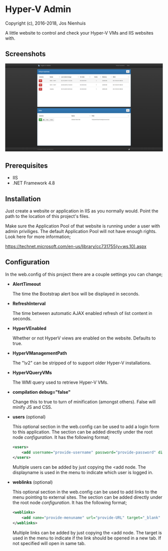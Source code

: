 Hyper-V Admin
================
Copyright (c), 2016-2018, Jos Nienhuis

A little website to control and check your Hyper-V VMs and IIS websites with.

Screenshots
------------
![Screenshot](https://raw.githubusercontent.com/joszz/HyperVAdmin/master/Content/Images/Screenshots/Home.jpg "Home")

Prerequisites
-------------
- IIS
- .NET Framework 4.8

Installation
------------
Just create a website or application in IIS as you normally would. Point the path to the location of this project's files.

Make sure the Application Pool of that website is running under a user with admin priviliges. The default Application Pool will not have enough rights. Look here for more information;

https://technet.microsoft.com/en-us/library/cc731755(v=ws.10).aspx

Configuration
-------------
In the web.config of this project there are a couple settings you can change;

- **AlertTimeout**

	The time the Bootstrap alert box will be displayed in seconds.

- **RefreshInterval**

	The time between automatic AJAX enabled refresh of list content in seconds.

- **HyperVEnabled**

	Whether or not HyperV views are enabled on the website. Defaults to true.

- **HyperVManagementPath**

	The "\v2" can be stripped of to support older Hyper-V installations.

- **HyperVQueryVMs**

	The WMI query used to retrieve Hyper-V VMs.

- **compilation debug="false"**

	Change this to true to turn of minification (amongst others). False will minify JS and CSS.

- **users** (optional)

    This optional section in the web.config can be used to add a login form to this application. 
    The section can be added directly under the root node *configuration*. It has the following format;
    ```xml
    <users>
        <add username="provide-username" password="provide-password" displayname="provide-displayname-or-leave-empty" />
    </users>
    ```

    Multiple users can be added by just copying the <add node. The displayname is used in the menu to indicate which user is logged in.

- **weblinks** (optional)

    This optional section in the web.config can be used to add links to the menu pointing to external sites.
    The section can be added directly under the root node *configuration*. It has the following format;
    ```xml
    <weblinks>
        <add name="provide-menuname" url="provide-URL" target="_blank" />
    </weblinks>
    ```

    Multiple links can be added by just copying the <add node. 
    The target is used in the menu to indicate if the link should be opened in a new tab. If not specified will open in same tab.